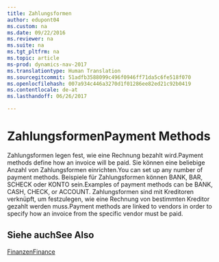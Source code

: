 ```yaml
---
title: Zahlungsformen
author: edupont04
ms.custom: na
ms.date: 09/22/2016
ms.reviewer: na
ms.suite: na
ms.tgt_pltfrm: na
ms.topic: article
ms-prod: dynamics-nav-2017
ms.translationtype: Human Translation
ms.sourcegitcommit: 51adfb3588099c496f0946ff71da5c6fe518f070
ms.openlocfilehash: 007a934c446a3270d1f01286ee82ed21c92b0419
ms.contentlocale: de-at
ms.lasthandoff: 06/26/2017

---
```


# <a name="payment-methods"></a><span data-ttu-id="398da-102">Zahlungsformen</span><span class="sxs-lookup"><span data-stu-id="398da-102">Payment Methods</span></span>
<span data-ttu-id="398da-103">Zahlungsformen legen fest, wie eine Rechnung bezahlt wird.</span><span class="sxs-lookup"><span data-stu-id="398da-103">Payment methods define how an invoice will be paid.</span></span> <span data-ttu-id="398da-104">Sie können eine beliebige Anzahl von Zahlungsformen einrichten.</span><span class="sxs-lookup"><span data-stu-id="398da-104">You can set up any number of payment methods.</span></span> <span data-ttu-id="398da-105">Beispiele für Zahlungsformen können BANK, BAR, SCHECK oder KONTO sein.</span><span class="sxs-lookup"><span data-stu-id="398da-105">Examples of payment methods can be BANK, CASH, CHECK, or ACCOUNT.</span></span>
<span data-ttu-id="398da-106">Zahlungsformen sind mit Kreditoren verknüpft, um festzulegen, wie eine Rechnung von bestimmten Kreditor gezahlt werden muss.</span><span class="sxs-lookup"><span data-stu-id="398da-106">Payment methods are linked to vendors in order to specify how an invoice from the specific vendor must be paid.</span></span>

## <a name="see-also"></a><span data-ttu-id="398da-107">Siehe auch</span><span class="sxs-lookup"><span data-stu-id="398da-107">See Also</span></span>
[<span data-ttu-id="398da-108">Finanzen</span><span class="sxs-lookup"><span data-stu-id="398da-108">Finance</span></span>](finance-setup.md)  

